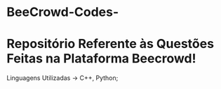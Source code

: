 # BeeCrowd-Codes-
# Repositório Referente às Questões Feitas na Plataforma Beecrowd!

Linguagens Utilizadas -> C++, Python;
